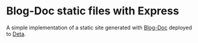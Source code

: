 # Blog-Doc static files with Express

A simple implementation of a static site generated with [Blog-Doc](https://github.com/LebCit/blog-doc) deployed to [Deta](https://www.deta.sh/).
